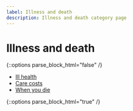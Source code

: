 ```yaml
---
label: Illness and death
description: Illness and death category page
---
```


# Illness and death

{::options parse_block_html="false" /}
<div class="link-promo">
  <ul class="link-promo__list">
    <li class="link-promo__item"><a href="/benefits">Ill health</a></li>
    <li class="link-promo__item"><a href="/care-costs">Care costs</a></li>
    <li class="link-promo__item"><a href="/when-you-die">When you die</a></li>
  </ul>
</div>
{::options parse_block_html="true" /}

